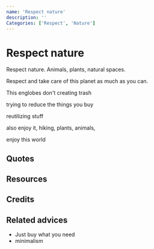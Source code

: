 ```yaml
---
name: 'Respect nature'
description: ''
Categories: ['Respect', 'Nature']
---
```

# Respect nature

Respect nature. Animals, plants, natural spaces.

Respect and take care of this planet as much as you can.

This englobes don't creating trash

trying to reduce the things you buy

reutilizing stuff

also enjoy it, hiking, plants, animals,

enjoy this world

## Quotes

## Resources

## Credits

## Related advices

- Just buy what you need
- minimalism
